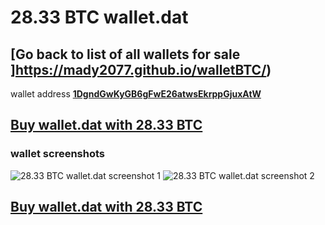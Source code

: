 # 28.33 BTC wallet.dat

## [Go back to list of all wallets for sale ]https://mady2077.github.io/walletBTC/)

wallet address **[1DgndGwKyGB6gFwE26atwsEkrppGjuxAtW](https://www.blockchain.com/btc/address/1DgndGwKyGB6gFwE26atwsEkrppGjuxAtW)**

## [Buy wallet.dat with 28.33 BTC](https://satoshidisk.com/pay/CBJBCg)

### wallet screenshots
![28.33 BTC wallet.dat screenshot 1](https://i.imgur.com/hVKSNWB.png)
![28.33 BTC wallet.dat screenshot 2](https://i.imgur.com/quvuvva.png)


## [Buy wallet.dat with 28.33 BTC](https://satoshidisk.com/pay/CBJBCg)